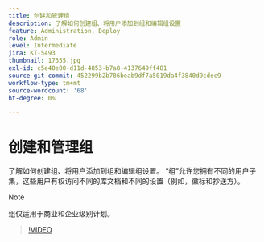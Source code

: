 ```yaml
---
title: 创建和管理组
description: 了解如何创建组、将用户添加到组和编辑组设置
feature: Administration, Deploy
role: Admin
level: Intermediate
jira: KT-5493
thumbnail: 17355.jpg
exl-id: c5e40e00-d11d-4853-b7a8-4137649ff481
source-git-commit: 452299b2b786beab9df7a5019da4f3840d9cdec9
workflow-type: tm+mt
source-wordcount: '68'
ht-degree: 0%

---
```


# 创建和管理组

了解如何创建组、将用户添加到组和编辑组设置。 “组”允许您拥有不同的用户子集，这些用户有权访问不同的库文档和不同的设置（例如，徽标和抄送方）。

>[!NOTE]
>
>组仅适用于商业和企业级别计划。

>[!VIDEO](https://video.tv.adobe.com/v/344682?quality=12&learn=on&hidetitle=true)
